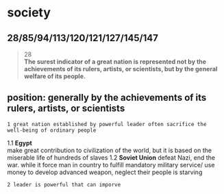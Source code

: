society
==============
28/85/94/113/120/121/127/145/147
------------------
>28  
>**The surest indicator of a great nation is represented not by the achievements of its rulers, artists, or scientists, but by the general welfare of its people.**

## position: generally by the achievements of its rulers, artists, or scientists

    1 great nation established by powerful leader often sacrifice the well-being of ordinary people
1.1 **Egypt**  
make great contribution to civilization of the world, but it is based on the miserable life of hundreds of slaves 
1.2 **Soviet Union**
defeat Nazi, end the war. while it force man in country to  fulfill mandatory military service/ use money to develop advanced weapon, neglect their people is starving

    2 leader is powerful that can imporve

 
<!--stackedit_data:
eyJoaXN0b3J5IjpbMzI2Nzg3Nzg0LC0xNTQ0NjYyMjE3LDQ5MT
gwMzM0MCwtNzUwNzEzODQ4XX0=
-->